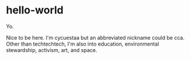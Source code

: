 # hello-world

Yo.

Nice to be here. I'm cycuestaa but an abbreviated nickname could be cca.
Other than techtechtech, I'm also into education, environmental stewardship, activism, art, and space. 
